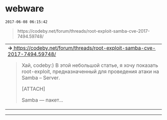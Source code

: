 # webware
`2017-06-08 06:15:42`

<blockquote>
https://codeby.net/forum/threads/root-exploit-samba-cve-2017-7494.59748/
</blockquote>

<table><tr><td><b>→</b><a href="https://codeby.net/forum/threads/root-exploit-samba-cve-2017-7494.59748/">
https://codeby.net/forum/threads/root-exploit-samba-cve-2017-7494.59748/
</a>
<blockquote>
Хай, codeby:) В этой небольшой статье, я хочу показать root-exploit, предназначенный для проведения атаки на Samba – Server.

[ATTACH]

Samba — пакет...
</blockquote>
</td></tr></table>

---

